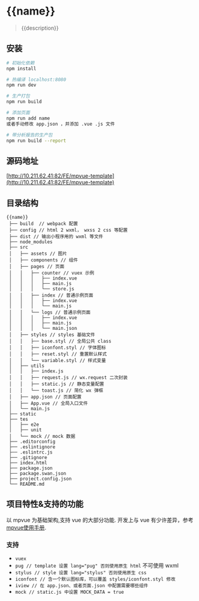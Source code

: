 # {{name}}

> {{description}}

## 安装

``` bash
# 初始化依赖
npm install

# 热编译 localhost:8080
npm run dev

# 生产打包
npm run build

# 添加页面
npm run add name
或者手动修改 app.json ，并添加 .vue .js 文件

# 带分析报告的生产包
npm run build --report
```

## 源码地址

[http://10.211.62.41:82/FE/mpvue-template](http://10.211.62.41:82/FE/mpvue-template)


## 目录结构
```
{{name}}
 ├── build  // webpack 配置
 ├── config // html 2 wxml， wxss 2 css 等配置 
 ├── dist // 输出小程序用的 wxml 等文件
 ├── node_modules
 ├── src
 │   ├── assets // 图片
 │   ├── components // 组件
 │   ├── pages // 页面
 │   │   ├── counter // vuex 示例
 │   │   │   ├── index.vue
 │   │   │   ├── main.js
 │   │   │   └── store.js
 │   │   ├── index // 普通示例页面
 │   │   │   ├── index.vue
 │   │   │   └── main.js
 │   │   └── logs // 普通示例页面
 │   │   │   ├── index.vue
 │   │   │   ├── main.js
 │   │   │   └── main.json
 │   ├── styles // styles 基础文件
 │   │   ├── base.styl // 全局公共 class
 │   │   ├── iconfont.styl // 字体图标
 │   │   ├── reset.styl // 重置默认样式
 │   │   └── variable.styl // 样式变量
 │   ├── utils
 │   │   ├── index.js
 │   │   ├── request.js // wx.request 二次封装
 │   │   ├── static.js // 静态变量配置
 │   │   └── toast.js // 简化 wx 弹框
 │   ├── app.json // 页面配置
 │   ├── App.vue // 全局入口文件
 │   └── main.js
 ├── static
 ├── tes
 │   ├── e2e
 │   ├── unit
 │   └── mock // mock 数据
 ├── .editorconfig
 ├── .eslintignore
 ├── .eslintrc.js
 ├── .gitignore
 ├── index.html
 ├── package.json
 ├── package.swan.json
 ├── project.config.json
 └── README.md
 ```

## 项目特性&支持的功能
以 mpvue 为基础架构,支持 vue 的大部分功能.
开发上与 vue 有少许差异，参考 [mpvue使用手册](http://mpvue.com/mpvue/#vue).

### 支持
 - `vuex`
 - `pug // template 设置 lang="pug" 否则使用原生 html` 不可使用 wxml
 - `stylus // style 设置 lang="stylus" 否则使用原生 css`
 - `iconfont // 含一个默认图标库，可以覆盖 styles/iconfont.styl 修改`
 - `iview // 在 app.json、或者页面.json 中配置需要哪些组件` 
 - `mock // static.js 中设置 MOCK_DATA = true`

